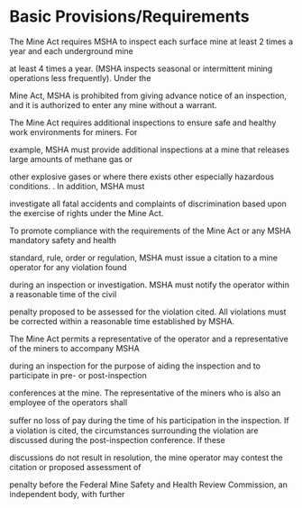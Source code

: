 # Basic Provisions/Requirements

The Mine Act requires MSHA to inspect each surface mine at least 2 times a year and each underground mine

at least 4 times a year. (MSHA inspects seasonal or intermittent mining operations less frequently). Under the

Mine Act, MSHA is prohibited from giving advance notice of an inspection, and it is authorized to enter any mine without a warrant.

The Mine Act requires additional inspections to ensure safe and healthy work environments for miners. For

example, MSHA must provide additional inspections at a mine that releases large amounts of methane gas or

other explosive gases or where there exists other especially hazardous conditions. . In addition, MSHA must

investigate all fatal accidents and complaints of discrimination based upon the exercise of rights under the Mine Act.

To promote compliance with the requirements of the Mine Act or any MSHA mandatory safety and health

standard, rule, order or regulation, MSHA must issue a citation to a mine operator for any violation found

during an inspection or investigation. MSHA must notify the operator within a reasonable time of the civil

penalty proposed to be assessed for the violation cited. All violations must be corrected within a reasonable time established by MSHA.

The Mine Act permits a representative of the operator and a representative of the miners to accompany MSHA

during an inspection for the purpose of aiding the inspection and to participate in pre- or post-inspection

conferences at the mine. The representative of the miners who is also an employee of the operators shall

suﬀer no loss of pay during the time of his participation in the inspection. If a violation is cited, the circumstances surrounding the violation are discussed during the post-inspection conference. If these

discussions do not result in resolution, the mine operator may contest the citation or proposed assessment of

penalty before the Federal Mine Safety and Health Review Commission, an independent body, with further